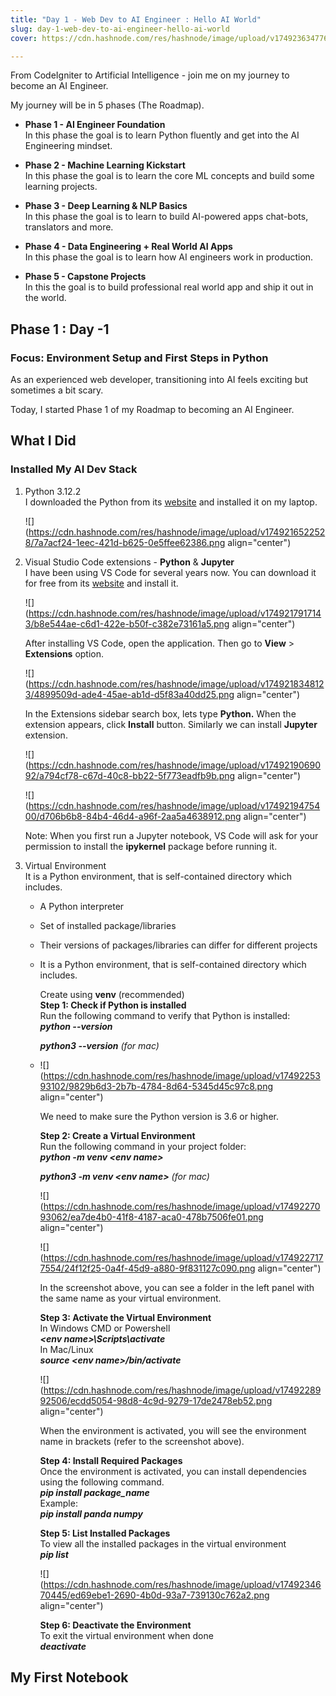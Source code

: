 ```yaml
---
title: "Day 1 - Web Dev to AI Engineer : Hello AI World"
slug: day-1-web-dev-to-ai-engineer-hello-ai-world
cover: https://cdn.hashnode.com/res/hashnode/image/upload/v1749236347764/27d2b791-0f43-4a32-bc5f-f270f6ad15bc.png

---
```


From CodeIgniter to Artificial Intelligence - join me on my journey to become an AI Engineer.

My journey will be in 5 phases (The Roadmap).

* **Phase 1 - AI Engineer Foundation**  
    In this phase the goal is to learn Python fluently and get into the AI Engineering mindset.
    
* **Phase 2 - Machine Learning Kickstart**  
    In this phase the goal is to learn the core ML concepts and build some learning projects.
    
* **Phase 3 - Deep Learning & NLP Basics**  
    In this phase the goal is to learn to build AI-powered apps chat-bots, translators and more.
    
* **Phase 4 - Data Engineering + Real World AI Apps**  
    In this phase the goal is to learn how AI engineers work in production.
    
* **Phase 5 - Capstone Projects**  
    In this the goal is to build professional real world app and ship it out in the world.
    

## Phase 1 : Day -1

### Focus: Environment Setup and First Steps in Python

As an experienced web developer, transitioning into AI feels exciting but sometimes a bit scary.

Today, I started Phase 1 of my Roadmap to becoming an AI Engineer.

## What I Did

### Installed My AI Dev Stack

1. Python 3.12.2  
    I downloaded the Python from its [website](https://www.python.org/downloads/windows/) and installed it on my laptop.
    
    ![](https://cdn.hashnode.com/res/hashnode/image/upload/v1749216522528/7a7acf24-1eec-421d-b625-0e5ffee62386.png align="center")
    
2. Visual Studio Code extensions - **Python** & **Jupyter**  
    I have been using VS Code for several years now. You can download it for free from its [website](https://code.visualstudio.com/) and install it.
    
    ![](https://cdn.hashnode.com/res/hashnode/image/upload/v1749217917143/b8e544ae-c6d1-422e-b50f-c382e73161a5.png align="center")
    
    After installing VS Code, open the application. Then go to **View** &gt; **Extensions** option.
    
    ![](https://cdn.hashnode.com/res/hashnode/image/upload/v1749218348123/4899509d-ade4-45ae-ab1d-d5f83a40dd25.png align="center")
    
    In the Extensions sidebar search box, lets type **Python.** When the extension appears, click **Install** button. Similarly we can install **Jupyter** extension.
    
    ![](https://cdn.hashnode.com/res/hashnode/image/upload/v1749219069092/a794cf78-c67d-40c8-bb22-5f773eadfb9b.png align="center")
    
    ![](https://cdn.hashnode.com/res/hashnode/image/upload/v1749219475400/d706b6b8-84b4-46d4-a96f-2aa5a4638912.png align="center")
    
    Note: When you first run a Jupyter notebook, VS Code will ask for your permission to install the **ipykernel** package before running it.
    
3. Virtual Environment  
    It is a Python environment, that is self-contained directory which includes.
    
    * A Python interpreter
        
    * Set of installed package/libraries
        
    * Their versions of packages/libraries can differ for different projects
        
    * It is a Python environment, that is self-contained directory which includes.  
          
        Create using **venv** (recommended)  
        **Step 1: Check if Python is installed**  
        Run the following command to verify that Python is installed:  
        ***python --version***
        
        ***python3 --version*** *(for mac)*
        
    * ![](https://cdn.hashnode.com/res/hashnode/image/upload/v1749225393102/9829b6d3-2b7b-4784-8d64-5345d45c97c8.png align="center")
        
        We need to make sure the Python version is 3.6 or higher.  
        
        **Step 2: Create a Virtual Environment**  
        Run the following command in your project folder:  
        ***python -m venv &lt;env name&gt;***
        
        ***python3 -m venv &lt;env name&gt;*** *(for mac)*
        
        ![](https://cdn.hashnode.com/res/hashnode/image/upload/v1749227093062/ea7de4b0-41f8-4187-aca0-478b7506fe01.png align="center")
        
        ![](https://cdn.hashnode.com/res/hashnode/image/upload/v1749227177554/24f12f25-0a4f-45d9-a880-9f831127c090.png align="center")
        
        In the screenshot above, you can see a folder in the left panel with the same name as your virtual environment.  
          
        **Step 3: Activate the Virtual Environment**  
        In Windows CMD or Powershell  
        ***&lt;env name&gt;\\Scripts\\activate***  
        In Mac/Linux  
        ***source &lt;env name&gt;/bin/activate***
        
        ![](https://cdn.hashnode.com/res/hashnode/image/upload/v1749228992506/ecdd5054-98d8-4c9d-9279-17de2478eb52.png align="center")
        
        When the environment is activated, you will see the environment name in brackets (refer to the screenshot above).  
          
        **Step 4: Install Required Packages**  
        Once the environment is activated, you can install dependencies using the following command.  
        ***pip install package\_name***  
        Example:  
        ***pip install panda numpy***  
          
        **Step 5: List Installed Packages**  
        To view all the installed packages in the virtual environment  
        ***pip list***
        
        ![](https://cdn.hashnode.com/res/hashnode/image/upload/v1749234670445/ed69ebe1-2690-4b0d-93a7-739130c762a2.png align="center")
        
        **Step 6: Deactivate the Environment**  
        To exit the virtual environment when done  
        ***deactivate***
        

## My First Notebook